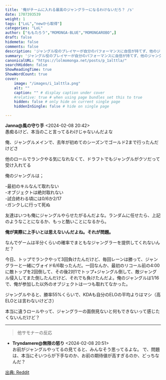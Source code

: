 ```yaml
---
title: '俺がチームに入れる最高のジャングラーになるわけないだろ？ /s'
date: 1707393539
weight: 1
tags: ["LoL","newから取得"]
categories: "LoL"
author: ["ももたろう","MOMONGA-BLUE","MOMONGAROBO",]
draft: false
hidemeta: false
comments: false
description: 'ジャングル役のプレイヤーが自分のパフォーマンスに自信が持てず、他のジャングラーにも不満を感じている。'
summary: 'ジャングル役のプレイヤーが自分のパフォーマンスに自信が持てず、他のジャングラーにも不満を感じている。'
canonicalURL: "https://lolmomonga.net/posts/p_1alttla/"
searchHidden: false
ShowReadingTime: true
ShowWordCount: true
cover:
    image: "/images/i_1alttla.png"
    alt: ""
    caption: "" # display caption under cover
    #relative: true # when using page bundles set this to true
    hidden: false # only hide on current single page
    hiddenInSingle: false # hide on single page

---
```

**Janna@風の守り手** <2024-02-08 20:42>  
愚痴るけど、本当のこと言ってるわけじゃないんだよな

俺、ジャングルメインで、去年が初めてのシーズンでゴールド2まで行ったんだけどさ

他のロールでランクやる気になれなくて、ドラフトでもジャングルがクソだって受け入れてる

俺のジャングルは；

\-最初のキルなんて取れない  
\-オブジェクトは絶対取れない  
\-試合終わる頃には0/6か2/17  
\-ガンクしに行って死ぬ  

友達はいつも俺にジャングルやらせたがるんだよな。ランダムに任せたら、上記のようなことになるか、もっと酷いことになるから。

**俺が実際に上手いとは思えないんだよね。それが問題。**

なんでゲームは半分くらいの確率でまともなジャングラーを提供してくれないんだ？

今日、トップでランクやって3回負けたんだけど、毎回レーンは勝って、ジャングラーと一緒にヴォイド6/6取ったんだ。一回なんか、最初のリコール前の4:00に敵トップを2回倒して、その後2対1でトップ+ジャングル倒して、敵ジャングル侵入してまた倒したんだけど、それでも負けたんだよ。俺のジャングルは1/16で、俺が参加した以外のオブジェクトは一つも取れてなかった。

ジャングルやると、勝率55%くらいで、KDAも自分のELOの平均よりはマシ（高ELOとは言わないけどさ）

本当に違うロールやって、ジャングラーの面倒見ないと何もできないって感じたくないんだけど？  

---

> 他サモナーの反応  

- **Tryndamere@無限の怒り** <2024-02-08 20:51>   
お前がジャングルやってるの見てると、みんなそう思ってるよな。
で、問題は、本当にそいつらが下手なのか、お前の期待値が高すぎるのか、どっちなんだ？  




[出典: Reddit](https://www.reddit.com//r/leagueoflegends/comments/1alttla/i_cant_possibly_be_the_best_jungler_that_the_game/)
